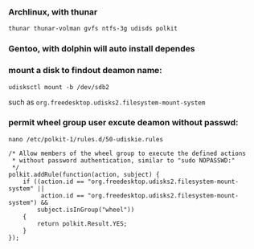 ### Archlinux, with thunar
    thunar thunar-volman gvfs ntfs-3g udisds polkit

### Gentoo, with dolphin will auto install dependes

### mount a disk to findout deamon name:
    udisksctl mount -b /dev/sdb2
such as `org.freedesktop.udisks2.filesystem-mount-system`

### permit wheel group user excute deamon without passwd:
  
    nano /etc/polkit-1/rules.d/50-udiskie.rules
```
/* Allow members of the wheel group to execute the defined actions
 * without password authentication, similar to "sudo NOPASSWD:"
 */
polkit.addRule(function(action, subject) {
    if ((action.id == "org.freedesktop.udisks2.filesystem-mount-system" ||
         action.id == "org.freedesktop.udisks2.filesystem-mount-system") &&
        subject.isInGroup("wheel"))
    {
        return polkit.Result.YES;
    }
});
```
